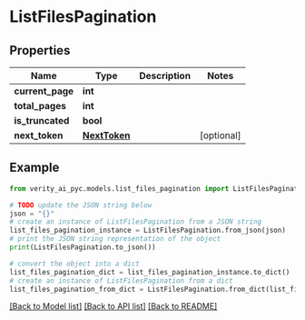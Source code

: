 # ListFilesPagination


## Properties

Name | Type | Description | Notes
------------ | ------------- | ------------- | -------------
**current_page** | **int** |  | 
**total_pages** | **int** |  | 
**is_truncated** | **bool** |  | 
**next_token** | [**NextToken**](NextToken.md) |  | [optional] 

## Example

```python
from verity_ai_pyc.models.list_files_pagination import ListFilesPagination

# TODO update the JSON string below
json = "{}"
# create an instance of ListFilesPagination from a JSON string
list_files_pagination_instance = ListFilesPagination.from_json(json)
# print the JSON string representation of the object
print(ListFilesPagination.to_json())

# convert the object into a dict
list_files_pagination_dict = list_files_pagination_instance.to_dict()
# create an instance of ListFilesPagination from a dict
list_files_pagination_from_dict = ListFilesPagination.from_dict(list_files_pagination_dict)
```
[[Back to Model list]](../README.md#documentation-for-models) [[Back to API list]](../README.md#documentation-for-api-endpoints) [[Back to README]](../README.md)


